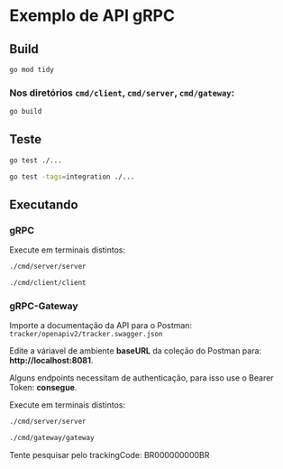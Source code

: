 # Exemplo de API gRPC

## Build
```sh
go mod tidy
```
### Nos diretórios `cmd/client`, `cmd/server`, `cmd/gateway`:
```sh
go build
```

## Teste
```sh
go test ./...
```
```sh
go test -tags=integration ./...
```
## Executando
### gRPC
Execute em terminais distintos:
```sh
./cmd/server/server
```
```sh
./cmd/client/client
```
### gRPC-Gateway
Importe a documentação da API para o Postman:
`tracker/openapiv2/tracker.swagger.json`

Edite a váriavel de ambiente __baseURL__ da coleção do Postman para: __http://localhost:8081__.

Alguns endpoints necessitam de authenticação, para isso use o Bearer Token: __consegue__.

Execute em terminais distintos:
```sh
./cmd/server/server
```
```sh
./cmd/gateway/gateway
```
Tente pesquisar pelo trackingCode: BR000000000BR
